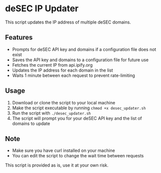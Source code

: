 # deSEC IP Updater

This script updates the IP address of multiple deSEC domains.

## Features
- Prompts for deSEC API key and domains if a configuration file does not exist
- Saves the API key and domains to a configuration file for future use
- Fetches the current IP from api.ipify.org
- Updates the IP address for each domain in the list
- Waits 1 minute between each request to prevent rate-limiting

## Usage
1. Download or clone the script to your local machine
2. Make the script executable by running `chmod +x desec_updater.sh`
3. Run the script with `./desec_updater.sh`
4. The script will prompt you for your deSEC API key and the list of domains to update

## Note
- Make sure you have curl installed on your machine
- You can edit the script to change the wait time between requests

This script is provided as is, use it at your own risk. 
